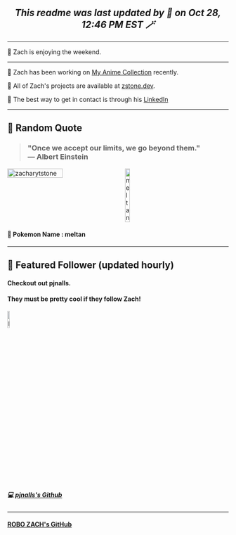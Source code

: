<h2 align="center" style="font-style: italic; font-weight: bold;">This readme was last updated by 🤖 on Oct 28, 12:46 PM EST 🪄 </h2></a>

---

🤖 Zach is enjoying the weekend.

---

🤖 Zach has been working on [My Anime Collection](https://github.com/ZacharyTStone/My-Anime-Collection) recently.

🤖 All of Zach's projects are available at [zstone.dev](https://www.zstone.dev/).

🤖 The best way to get in contact is through his [LinkedIn](https://www.linkedin.com/in/zacharystone42)

---

<!-- Add a Quotes section -->

## 🤖 Random Quote

<h3>
<blockquote>
  "Once we accept our limits, we go beyond them."
<br>— Albert Einstein
</blockquote>
</h3>

<div style="display: flex; flex-wrap: no-wrap; width: 100%; gap: 16px">
        <img width="50%" src="https://github-readme-streak-stats.herokuapp.com/?user=zacharytstone" alt="zacharytstone" />
    <img width="15%" class='poke-img' src='https://raw.githubusercontent.com/PokeAPI/sprites/master/sprites/pokemon/808.png' alt='meltan'/>
</div>

#### 🤖 Pokemon Name : meltan</span>

---

## 🤖 Featured Follower (updated hourly)

#### Checkout out pjnalls.

#### They must be pretty cool if they follow Zach!

<img style="width: 10%" class='github-img' src='https://avatars.githubusercontent.com/u/42269808?v=4' alt='pjnalls'/>

##### 💻 [pjnalls's Github](https://github.com/pjnalls)

---

#### [ROBO ZACH's GitHub](https://github.com/ROBO-ZACH)
